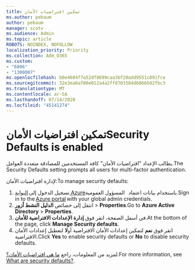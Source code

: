 ```yaml
---
title: تمكين افتراضيات الأمان
ms.author: pebaum
author: pebaum
manager: scotv
ms.audience: Admin
ms.topic: article
ROBOTS: NOINDEX, NOFOLLOW
localization_priority: Priority
ms.collection: Adm_O365
ms.custom:
- "6006"
- "1300007"
ms.openlocfilehash: b0e4604f7a52df8699caa3bf20add9551c091fce
ms.sourcegitcommit: 32e3ea6af00e012a4a2ff0701584d6866b92fbc3
ms.translationtype: MT
ms.contentlocale: ar-SA
ms.lasthandoff: 07/14/2020
ms.locfileid: "45141274"
---
```

# <a name="security-defaults-is-enabled"></a><span data-ttu-id="6dddf-102">تمكين افتراضيات الأمان</span><span class="sxs-lookup"><span data-stu-id="6dddf-102">Security Defaults is enabled</span></span>

<span data-ttu-id="6dddf-103">يطالب الإعداد "افتراضيات الأمان" كافة المستخدمين للمصادقة متعددة العوامل.</span><span class="sxs-lookup"><span data-stu-id="6dddf-103">The Security Defaults setting prompts all users for multi-factor authentication.</span></span>

<span data-ttu-id="6dddf-104">لإدارة افتراضيات الأمان:</span><span class="sxs-lookup"><span data-stu-id="6dddf-104">To manage security defaults:</span></span>

1. <span data-ttu-id="6dddf-105">تسجيل الدخول إلى [البوابة Azure](https://ms.portal.azure.com/)باستخدام بيانات اعتماد   المسؤول العمومية.</span><span class="sxs-lookup"><span data-stu-id="6dddf-105">Sign in to the [Azure portal](https://ms.portal.azure.com/) with your global admin credentials.</span></span>
2. <span data-ttu-id="6dddf-106">انتقل إلى خصائص **الدليل النشط أزور**  >  **Properties**.</span><span class="sxs-lookup"><span data-stu-id="6dddf-106">Go to **Azure Active Directory** > **Properties**.</span></span>
3. <span data-ttu-id="6dddf-107">في أسفل الصفحة، انقر فوق **إدارة الإعدادات الافتراضية للأمان**.</span><span class="sxs-lookup"><span data-stu-id="6dddf-107">At the bottom of the page, click **Manage Security defaults**.</span></span>
4. <span data-ttu-id="6dddf-108">انقر فوق **نعم** لتمكين إعدادات الأمان الافتراضية أو**لا** لتعطيل إعدادات الأمان الافتراضية.</span><span class="sxs-lookup"><span data-stu-id="6dddf-108">Click **Yes** to enable security defaults or **No** to disable security defaults.</span></span>

<span data-ttu-id="6dddf-109">لمزيد من المعلومات، راجع [ما هي افتراضيات الأمان؟](https://docs.microsoft.com/azure/active-directory/fundamentals/concept-fundamentals-security-defaults).</span><span class="sxs-lookup"><span data-stu-id="6dddf-109">For more information, see [What are security defaults?](https://docs.microsoft.com/azure/active-directory/fundamentals/concept-fundamentals-security-defaults).</span></span>